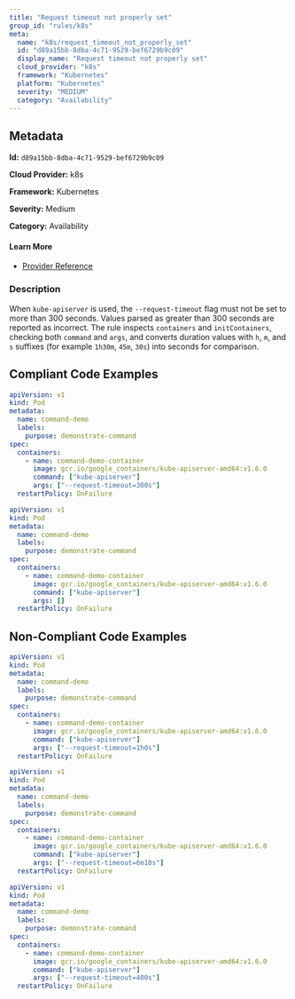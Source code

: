 ```yaml
---
title: "Request timeout not properly set"
group_id: "rules/k8s"
meta:
  name: "k8s/request_timeout_not_properly_set"
  id: "d89a15bb-8dba-4c71-9529-bef6729b9c09"
  display_name: "Request timeout not properly set"
  cloud_provider: "k8s"
  framework: "Kubernetes"
  platform: "Kubernetes"
  severity: "MEDIUM"
  category: "Availability"
---
```

## Metadata

**Id:** `d89a15bb-8dba-4c71-9529-bef6729b9c09`

**Cloud Provider:** k8s

**Framework:** Kubernetes

**Severity:** Medium

**Category:** Availability

#### Learn More

 - [Provider Reference](https://kubernetes.io/docs/reference/command-line-tools-reference/kube-apiserver/)

### Description

 When `kube-apiserver` is used, the `--request-timeout` flag must not be set to more than 300 seconds. Values parsed as greater than 300 seconds are reported as incorrect.
The rule inspects `containers` and `initContainers`, checking both `command` and `args`, and converts duration values with `h`, `m`, and `s` suffixes (for example `1h30m`, `45m`, `30s`) into seconds for comparison.


## Compliant Code Examples
```yaml
apiVersion: v1
kind: Pod
metadata:
  name: command-demo
  labels:
    purpose: demonstrate-command
spec:
  containers:
    - name: command-demo-container
      image: gcr.io/google_containers/kube-apiserver-amd64:v1.6.0
      command: ["kube-apiserver"]
      args: ["--request-timeout=300s"]
  restartPolicy: OnFailure

```

```yaml
apiVersion: v1
kind: Pod
metadata:
  name: command-demo
  labels:
    purpose: demonstrate-command
spec:
  containers:
    - name: command-demo-container
      image: gcr.io/google_containers/kube-apiserver-amd64:v1.6.0
      command: ["kube-apiserver"]
      args: []
  restartPolicy: OnFailure

```
## Non-Compliant Code Examples
```yaml
apiVersion: v1
kind: Pod
metadata:
  name: command-demo
  labels:
    purpose: demonstrate-command
spec:
  containers:
    - name: command-demo-container
      image: gcr.io/google_containers/kube-apiserver-amd64:v1.6.0
      command: ["kube-apiserver"]
      args: ["--request-timeout=1h0s"]
  restartPolicy: OnFailure

```

```yaml
apiVersion: v1
kind: Pod
metadata:
  name: command-demo
  labels:
    purpose: demonstrate-command
spec:
  containers:
    - name: command-demo-container
      image: gcr.io/google_containers/kube-apiserver-amd64:v1.6.0
      command: ["kube-apiserver"]
      args: ["--request-timeout=6m10s"]
  restartPolicy: OnFailure

```

```yaml
apiVersion: v1
kind: Pod
metadata:
  name: command-demo
  labels:
    purpose: demonstrate-command
spec:
  containers:
    - name: command-demo-container
      image: gcr.io/google_containers/kube-apiserver-amd64:v1.6.0
      command: ["kube-apiserver"]
      args: ["--request-timeout=400s"]
  restartPolicy: OnFailure

```